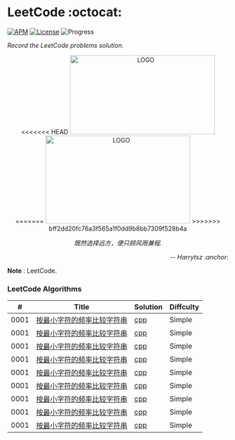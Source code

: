 # LeetCode :octocat:

[![APM](https://img.shields.io/apm/l/vim-mode.svg?style=plastic)](https://www.apache.org/licenses/LICENSE-2.0)
[![License](https://img.shields.io/badge/harrytsz-leetcode-<brightgreen>.svg)](https://blog.csdn.net/Harrytsz)
![Progress](http://progressed.io/bar/1)


<div>
<p align="left">
	<em>Record the LeetCode problems solution.</em>
</p>
<p align="center">
<<<<<<< HEAD
	<img src="https://pic2.superbed.cn/item/5dd2afe68e0e2e3ee9e8a089.jpg" alt="LOGO" width="330" height="180">
=======
	<img src="https://ae01.alicdn.com/kf/Hd2dfcd66f1444708a9f7facfa9039517g.png" alt="LOGO" width="330" height="200">
>>>>>>> bff2dd20fc76a3f565a1f0dd9b8bb7309f528b4a
	<p align="center">
		<em>既然选择远方，便只顾风雨兼程.</em>
		<p align="right">
			<em>-- Harrytsz :anchor:</em>
		</p>
	</p>
</p>

</div>

**Note** : LeetCode.

### LeetCode Algorithms

| # | Title | Solution | Diffculty |
| --- | --- | --- | --- |
| 0001 |[按最小字符的频率比较字符串](https://leetcode.com/problems/compare-string-by-frequency-of-the-smallest-character/)|[cpp](./algorithms/)|Simple|
| 0001 |[按最小字符的频率比较字符串](https://leetcode.com/problems/compare-string-by-frequency-of-the-smallest-character/)|[cpp](./algorithms/)|Simple|
| 0001 |[按最小字符的频率比较字符串](https://leetcode.com/problems/compare-string-by-frequency-of-the-smallest-character/)|[cpp](./algorithms/)|Simple|
| 0001 |[按最小字符的频率比较字符串](https://leetcode.com/problems/compare-string-by-frequency-of-the-smallest-character/)|[cpp](./algorithms/)|Simple|
| 0001 |[按最小字符的频率比较字符串](https://leetcode.com/problems/compare-string-by-frequency-of-the-smallest-character/)|[cpp](./algorithms/)|Simple|
| 0001 |[按最小字符的频率比较字符串](https://leetcode.com/problems/compare-string-by-frequency-of-the-smallest-character/)|[cpp](./algorithms/)|Simple|
| 0001 |[按最小字符的频率比较字符串](https://leetcode.com/problems/compare-string-by-frequency-of-the-smallest-character/)|[cpp](./algorithms/)|Simple|
| 0001 |[按最小字符的频率比较字符串](https://leetcode.com/problems/compare-string-by-frequency-of-the-smallest-character/)|[cpp](./algorithms/)|Simple|
| 0001 |[按最小字符的频率比较字符串](https://leetcode.com/problems/compare-string-by-frequency-of-the-smallest-character/)|[cpp](./algorithms/)|Simple|
